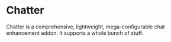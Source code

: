 # Chatter

Chatter is a comprehensive, lightweight, mega-configurable chat enhancement addon. It supports a whole bunch of stuff.
